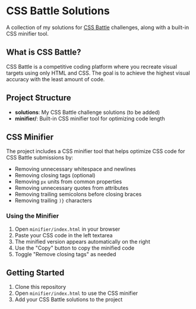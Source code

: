 # CSS Battle Solutions

A collection of my solutions for [CSS Battle](https://cssbattle.dev/) challenges, along with a built-in CSS minifier tool.

## What is CSS Battle?

CSS Battle is a competitive coding platform where you recreate visual targets using only HTML and CSS. The goal is to achieve the highest visual accuracy with the least amount of code.

## Project Structure

- **solutions**: My CSS Battle challenge solutions (to be added)
- **minifier/**: Built-in CSS minifier tool for optimizing code length

## CSS Minifier

The project includes a CSS minifier tool that helps optimize CSS code for CSS Battle submissions by:

- Removing unnecessary whitespace and newlines
- Removing closing tags (optional)
- Removing `px` units from common properties
- Removing unnecessary quotes from attributes
- Removing trailing semicolons before closing braces
- Removing trailing `)}` characters

### Using the Minifier

1. Open `minifier/index.html` in your browser
2. Paste your CSS code in the left textarea
3. The minified version appears automatically on the right
4. Use the "Copy" button to copy the minified code
5. Toggle "Remove closing tags" as needed

## Getting Started

1. Clone this repository
2. Open `minifier/index.html` to use the CSS minifier
3. Add your CSS Battle solutions to the project
